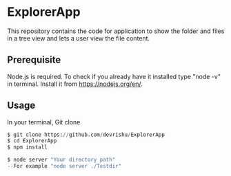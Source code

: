 # ExplorerApp

This repository contains the code for application to show the folder and files in a tree view and lets a user view the file content.

## Prerequisite

Node.js is required.  To check if you already have it installed type "node -v" in terminal.
Install it from https://nodejs.org/en/.



## Usage
In your terminal,  Git clone
```python
$ git clone https://github.com/devrishu/ExplorerApp
$ cd ExplorerApp
$ npm install

$ node server "Your directory path"
--For example "node server ./Testdir"
